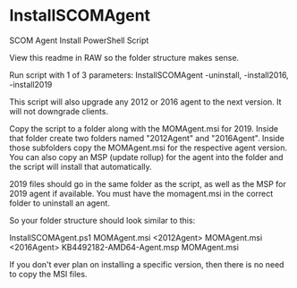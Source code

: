 # InstallSCOMAgent
SCOM Agent Install PowerShell Script

View this readme in RAW so the folder structure makes sense.

Run script with 1 of 3 parameters:
InstallSCOMAgent -uninstall, -install2016, -install2019

This script will also upgrade any 2012 or 2016 agent to the next version.  It will not downgrade clients.

Copy the script to a folder along with the MOMAgent.msi for 2019.  Inside that folder create two folders named "2012Agent" and "2016Agent".
Inside those subfolders copy the MOMAgent.msi for the respective agent version.
You can also copy an MSP (update rollup) for the agent into the folder and the script will install that automatically.

2019 files should go in the same folder as the script, as well as the MSP for 2019 agent if available.
You must have the momagent.msi in the correct folder to uninstall an agent.

So your folder structure should look similar to this:

<Root folder>
InstallSCOMAgent.ps1
MOMAgent.msi
<2012Agent>
        MOMAgent.msi
<2016Agent>
        KB4492182-AMD64-Agent.msp
        MOMAgent.msi

If you don't ever plan on installing a specific version, then there is no need to copy the MSI files.
